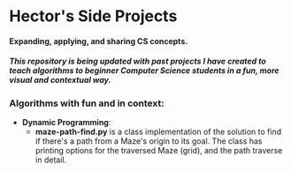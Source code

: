 # Hector's Side Projects
#### Expanding, applying, and sharing CS concepts.
##### This repository is being updated with past projects I have created to **teach algorithms to beginner Computer Science students in a fun, more visual and contextual way**.

### Algorithms with fun and in context:

- **Dynamic Programming**:
  - **maze-path-find.py** is a class implementation of the solution to find if there's a path from a Maze's origin to its goal. The class has printing options for the traversed Maze (grid), and the path traverse in detail.


